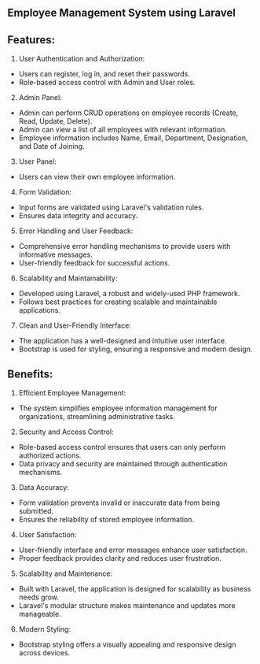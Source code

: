 ## Employee Management System using Laravel
## Features:
1. User Authentication and Authorization:

* Users can register, log in, and reset their passwords.
* Role-based access control with Admin and User roles.
2. Admin Panel:

* Admin can perform CRUD operations on employee records (Create, Read, Update, Delete).
* Admin can view a list of all employees with relevant information.
* Employee information includes Name, Email, Department, Designation, and Date of Joining.
3. User Panel:

* Users can view their own employee information.
4. Form Validation:

* Input forms are validated using Laravel's validation rules.
* Ensures data integrity and accuracy.
5. Error Handling and User Feedback:

* Comprehensive error handling mechanisms to provide users with informative messages.
* User-friendly feedback for successful actions.
6. Scalability and Maintainability:

* Developed using Laravel, a robust and widely-used PHP framework.
* Follows best practices for creating scalable and maintainable applications.
7. Clean and User-Friendly Interface:

* The application has a well-designed and intuitive user interface.
* Bootstrap is used for styling, ensuring a responsive and modern design.
## Benefits:
1. Efficient Employee Management:

* The system simplifies employee information management for organizations, streamlining administrative tasks.
2. Security and Access Control:

* Role-based access control ensures that users can only perform authorized actions.
* Data privacy and security are maintained through authentication mechanisms.
3. Data Accuracy:

* Form validation prevents invalid or inaccurate data from being submitted.
* Ensures the reliability of stored employee information.
4. User Satisfaction:

* User-friendly interface and error messages enhance user satisfaction.
* Proper feedback provides clarity and reduces user frustration.
5. Scalability and Maintenance:

* Built with Laravel, the application is designed for scalability as business needs grow.
* Laravel's modular structure makes maintenance and updates more manageable.
6. Modern Styling:

* Bootstrap styling offers a visually appealing and responsive design across devices.
